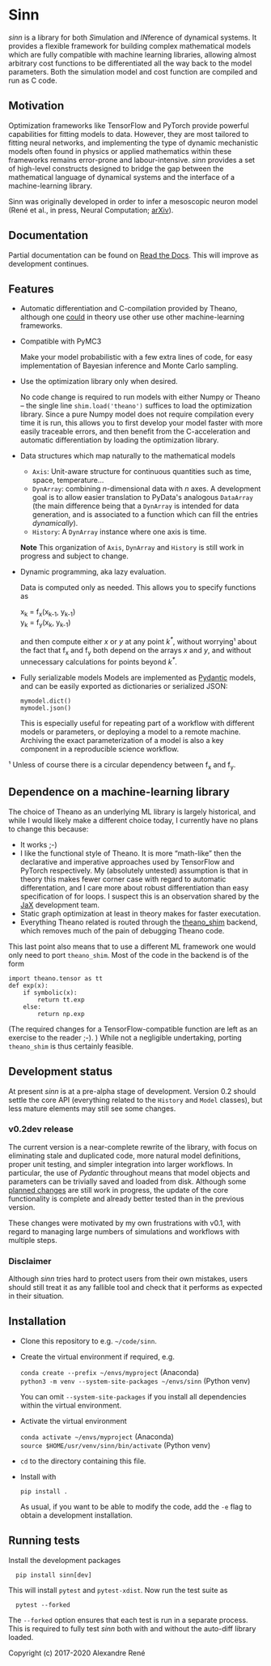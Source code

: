 # Sinn

*sinn* is a library for both *S*imulation and *IN*ference of dynamical systems. It provides a flexible framework for building complex mathematical models which are fully compatible with machine learning libraries, allowing almost arbitrary cost functions to be differentiated all the way back to the model parameters. Both the simulation model and cost function are compiled and run as C code.

## Motivation

Optimization frameworks like TensorFlow and PyTorch provide powerful capabilities for fitting models to data. However, they are most tailored to fitting neural networks, and implementing the type of dynamic mechanistic models often found in physics or applied mathematics within these frameworks remains error-prone and labour-intensive. *sinn* provides a set of high-level constructs designed to bridge the gap between the mathematical language of dynamical systems and the interface of a machine-learning library.

Sinn was originally developed in order to infer a mesoscopic neuron model (René et al., in press, Neural Computation; [arXiv](https://arxiv.org/abs/1910.01618)).

## Documentation

Partial documentation can be found on [Read the Docs](https://sinn.readthedocs.io/en/latest/). This will improve as development continues.

## Features

- Automatic differentiation and C-compilation provided by Theano, although one [could](#dependence-on-a-machine-learning-library) in theory use other use other machine-learning frameworks.

- Compatible with PyMC3

  Make your model probabilistic with a few extra lines of code, for easy implementation of Bayesian inference and Monte Carlo sampling.

- Use the optimization library only when desired.

  No code change is required to run models with either Numpy or Theano – the single line `shim.load('theano')` suffices to load the optimization library.
  Since a pure Numpy model does not require compilation every time it is run, this allows you to first develop your model faster with more easily traceable errors, and then benefit from the C-acceleration and automatic differentiation by loading the optimization library.

- Data structures which map naturally to the mathematical models

  + `Axis`: Unit-aware structure for continuous quantities such as time, space, temperature…
  + `DynArray`: combining *n*-dimensional data with *n* axes.
    A development goal is to allow easier translation to PyData's analogous `DataArray` (the main difference being that a `DynArray` is intended for data generation, and is associated to a function which can fill the entries *dynamically*).
  + `History`: A `DynArray` instance where one axis is time.

  **Note** This organization of `Axis`, `DynArray` and `History` is still work in progress and subject to change.

- Dynamic programming, aka lazy evaluation.

    Data is computed only as needed. This allows you to specify functions as

    x<sub>k</sub> = f<sub>x</sub>(x<sub>k-1</sub>, y<sub>k-1</sub>) \
    y<sub>k</sub> = f<sub>y</sub>(x<sub>k</sub>, y<sub>k-1</sub>)

    and then compute either *x* or *y* at any point *k<sup>\*</sup>*, without worrying¹ about the fact that f<sub>x</sub> and f<sub>y</sub> both depend on the arrays *x* and *y*, and without unnecessary calculations for points beyond *k<sup>\*</sup>*.

- Fully serializable models
  Models are implemented as [Pydantic](https://pydantic-docs.helpmanual.io) models, and can be easily exported as dictionaries or serialized JSON:

      mymodel.dict()
      mymodel.json()

  This is especially useful for repeating part of a workflow with different models or parameters, or deploying a model to a remote machine. Archiving the exact parameterization of a model is also a key component in a reproducible science workflow.

¹ Unless of course there is a circular dependency between f<sub>x</sub> and f<sub>y</sub>.

## Dependence on a machine-learning library

The choice of Theano as an underlying ML library is largely historical, and while I would likely make a different choice today, I currently have no plans to change this because:

  - It works ;-)
  - I like the functional style of Theano. It is more “math-like” then the declarative and imperative approaches used by TensorFlow and PyTorch respectively. My (absolutely untested) assumption is that in theory this makes fewer corner case with regard to automatic differentation, and I care more about robust differentiation than easy specification of for loops. I suspect this is an observation shared by the [JaX](https://jax.readthedocs.io) development team.
  - Static graph optimization at least in theory makes for faster executation.
  - Everything Theano related is routed through the [theano_shim](https://github.com/mackelab/theano_shim) backend, which removes much of the pain of debugging Theano code.

This last point also means that to use a different ML framework one would only need to port `theano_shim`. Most of the code in the backend is of the form

    import theano.tensor as tt
    def exp(x):
        if symbolic(x):
            return tt.exp
        else:
            return np.exp

(The required changes for a TensorFlow-compatible function are left as an exercise to the reader ;-). ) While not a negligible undertaking, porting `theano_shim` is thus certainly feasible.

## Development status

At present *sinn* is at a pre-alpha stage of development. Version 0.2 should settle the core API (everything related to the `History` and `Model` classes), but less mature elements may still see some changes.

### v0.2dev release

The current version is a near-complete rewrite of the library, with focus on eliminating stale and duplicated code, more natural model definitions, proper unit testing, and simpler integration into larger workflows. In particular, the use of *Pydantic* throughout means that model objects and parameters can be trivially saved and loaded from disk. Although some [planned changes](https://github.com/mackelab/sinn/issues/1) are still work in progress, the update of the core functionality is complete and already better tested than in the previous version.

These changes were motivated by my own frustrations with v0.1, with regard to managing large numbers of simulations and workflows with multiple steps.

### Disclaimer

Although *sinn* tries hard to protect users from their own mistakes, users should still treat it as any fallible tool and check that it performs as expected in their situation.

## Installation

- Clone this repository to e.g. `~/code/sinn`.

- Create the virtual environment if required, e.g.

  `conda create --prefix ~/envs/myproject` (Anaconda) \
  `python3 -m venv --system-site-packages ~/envs/sinn` (Python venv)

  You can omit `--system-site-packages` if you install all dependencies within the virtual environment.


- Activate the virtual environment

  `conda activate ~/envs/myproject` (Anaconda) \
  `source $HOME/usr/venv/sinn/bin/activate` (Python venv)

- `cd` to the directory containing this file.

- Install with

  `pip install .`

  As usual, if you want to be able to modify the code, add the `-e` flag to obtain a development installation.

## Running tests

  Install the development packages

      pip install sinn[dev]

  This will install `pytest` and `pytest-xdist`. Now run the test suite as

      pytest --forked

  The `--forked` option ensures that each test is run in a separate process. This is required to fully test *sinn* both with and without the auto-diff library loaded.


Copyright (c) 2017-2020 Alexandre René
